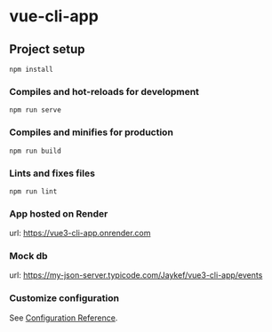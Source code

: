 # vue-cli-app

## Project setup
```
npm install
```

### Compiles and hot-reloads for development
```
npm run serve
```

### Compiles and minifies for production
```
npm run build
```

### Lints and fixes files
```
npm run lint
```

### App hosted on Render
url: https://vue3-cli-app.onrender.com

### Mock db
url: https://my-json-server.typicode.com/Jaykef/vue3-cli-app/events

### Customize configuration
See [Configuration Reference](https://cli.vuejs.org/config/).
